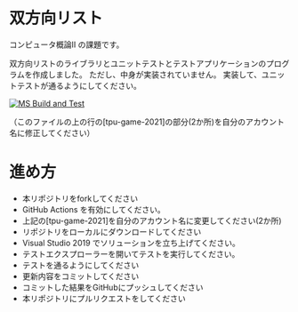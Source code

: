 # 双方向リスト
コンピュータ概論II の課題です。


双方向リストのライブラリとユニットテストとテストアプリケーションのプログラムを作成しました。
ただし、中身が実装されていません。
実装して、ユニットテストが通るようにしてください。

[![MS Build and Test](https://github.com/SK2127043/comp2_7_DL_list/actions/workflows/ms_test.yml/badge.svg)](https://github.com/SK2127043/comp2_7_DL_list/actions/workflows/ms_test.yml)

（このファイルの上の行の[tpu-game-2021]の部分(2か所)を自分のアカウント名に修正してください）


# 進め方
* 本リポジトリをforkしてください
* GitHub Actions を有効にしてください。
* 上記の[tpu-game-2021]を自分のアカウント名に変更してください(2か所)
* リポジトリをローカルにダウンロードしてください
* Visual Studio 2019 でソリューションを立ち上げてください。
* テストエクスプローラーを開いてテストを実行してください。
* テストを通るようにしてください
* 更新内容をコミットしてください
* コミットした結果をGitHubにプッシュしてください
* 本リポジトリにプルリクエストをしてください
